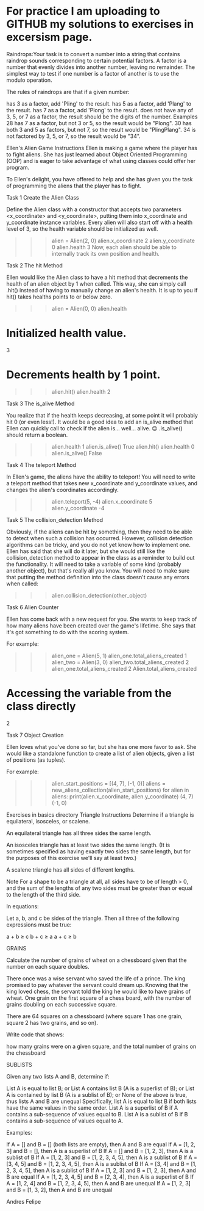 # For practice I am uploading to GITHUB my solutions to exercises in excersism page.
Raindrops:Your task is to convert a number into a string that contains raindrop sounds corresponding to certain potential factors. A factor is a number that evenly divides into another number, leaving no remainder. The simplest way to test if one number is a factor of another is to use the modulo operation.

The rules of raindrops are that if a given number:

has 3 as a factor, add 'Pling' to the result.
has 5 as a factor, add 'Plang' to the result.
has 7 as a factor, add 'Plong' to the result.
does not have any of 3, 5, or 7 as a factor, the result should be the digits of the number.
Examples
28 has 7 as a factor, but not 3 or 5, so the result would be "Plong".
30 has both 3 and 5 as factors, but not 7, so the result would be "PlingPlang".
34 is not factored by 3, 5, or 7, so the result would be "34".

Ellen's Alien Game
Instructions
Ellen is making a game where the player has to fight aliens. She has just learned about Object Oriented Programming (OOP) and is eager to take advantage of what using classes could offer her program.

To Ellen's delight, you have offered to help and she has given you the task of programming the aliens that the player has to fight.

Task 1
Create the Alien Class

Define the Alien class with a constructor that accepts two parameters <x_coordinate> and <y_coordinate>, putting them into x_coordinate and y_coordinate instance variables. Every alien will also start off with a health level of 3, so the health variable should be initialized as well.

>>> alien = Alien(2, 0)
>>> alien.x_coordinate
2
>>> alien.y_coordinate
0
>>> alien.health
3
Now, each alien should be able to internally track its own position and health.


Task 2
The hit Method

Ellen would like the Alien class to have a hit method that decrements the health of an alien object by 1 when called. This way, she can simply call <alien>.hit() instead of having to manually change an alien's health. It is up to you if hit() takes healths points to or below zero.

>>> alien = Alien(0, 0)
>>> alien.health

# Initialized health value.
3

# Decrements health by 1 point.
>>> alien.hit()
>>> alien.health
2


Task 3
The is_alive Method

You realize that if the health keeps decreasing, at some point it will probably hit 0 (or even less!). It would be a good idea to add an is_alive method that Ellen can quickly call to check if the alien is... well... alive. 😉 <alien>.is_alive() should return a boolean.

>>> alien.health
1
>>> alien.is_alive()
True
>>> alien.hit()
>>> alien.health
0
>>> alien.is_alive()
False

Task 4
The teleport Method

In Ellen's game, the aliens have the ability to teleport! You will need to write a teleport method that takes new x_coordinate and y_coordinate values, and changes the alien's coordinates accordingly.

>>> alien.teleport(5, -4)
>>> alien.x_coordinate
5
>>> alien.y_coordinate
-4

Task 5
The collision_detection Method

Obviously, if the aliens can be hit by something, then they need to be able to detect when such a collision has occurred. However, collision detection algorithms can be tricky, and you do not yet know how to implement one. Ellen has said that she will do it later, but she would still like the collision_detection method to appear in the class as a reminder to build out the functionality. It will need to take a variable of some kind (probably another object), but that's really all you know. You will need to make sure that putting the method definition into the class doesn't cause any errors when called:

>>> alien.collision_detection(other_object)
>>>

Task 6
Alien Counter

Ellen has come back with a new request for you. She wants to keep track of how many aliens have been created over the game's lifetime. She says that it's got something to do with the scoring system.

For example:

>>> alien_one = Alien(5, 1)
>>> alien_one.total_aliens_created
1
>>> alien_two = Alien(3, 0)
>>> alien_two.total_aliens_created
2
>>> alien_one.total_aliens_created
2
>>> Alien.total_aliens_created
# Accessing the variable from the class directly
2

Task 7
Object Creation

Ellen loves what you've done so far, but she has one more favor to ask. She would like a standalone function to create a list of alien objects, given a list of positions (as tuples).

For example:

>>> alien_start_positions = [(4, 7), (-1, 0)]
>>> aliens = new_aliens_collection(alien_start_positions)
>>> for alien in aliens:
    	print(alien.x_coordinate, alien.y_coordinate)
(4, 7)
(-1, 0)

Exercises in basics directory
Triangle
Instructions
Determine if a triangle is equilateral, isosceles, or scalene.

An equilateral triangle has all three sides the same length.

An isosceles triangle has at least two sides the same length. (It is sometimes specified as having exactly two sides the same length, but for the purposes of this exercise we'll say at least two.)

A scalene triangle has all sides of different lengths.

Note
For a shape to be a triangle at all, all sides have to be of length > 0, and the sum of the lengths of any two sides must be greater than or equal to the length of the third side.

In equations:

Let a, b, and c be sides of the triangle. Then all three of the following expressions must be true:

a + b ≥ c
b + c ≥ a
a + c ≥ b

GRAINS

Calculate the number of grains of wheat on a chessboard given that the number on each square doubles.

There once was a wise servant who saved the life of a prince. The king promised to pay whatever the servant could dream up. Knowing that the king loved chess, the servant told the king he would like to have grains of wheat. One grain on the first square of a chess board, with the number of grains doubling on each successive square.

There are 64 squares on a chessboard (where square 1 has one grain, square 2 has two grains, and so on).

Write code that shows:

how many grains were on a given square, and
the total number of grains on the chessboard


SUBLISTS

Given any two lists A and B, determine if:

List A is equal to list B; or
List A contains list B (A is a superlist of B); or
List A is contained by list B (A is a sublist of B); or
None of the above is true, thus lists A and B are unequal
Specifically, list A is equal to list B if both lists have the same values in the same order. List A is a superlist of B if A contains a sub-sequence of values equal to B. List A is a sublist of B if B contains a sub-sequence of values equal to A.

Examples:

If A = [] and B = [] (both lists are empty), then A and B are equal
If A = [1, 2, 3] and B = [], then A is a superlist of B
If A = [] and B = [1, 2, 3], then A is a sublist of B
If A = [1, 2, 3] and B = [1, 2, 3, 4, 5], then A is a sublist of B
If A = [3, 4, 5] and B = [1, 2, 3, 4, 5], then A is a sublist of B
If A = [3, 4] and B = [1, 2, 3, 4, 5], then A is a sublist of B
If A = [1, 2, 3] and B = [1, 2, 3], then A and B are equal
If A = [1, 2, 3, 4, 5] and B = [2, 3, 4], then A is a superlist of B
If A = [1, 2, 4] and B = [1, 2, 3, 4, 5], then A and B are unequal
If A = [1, 2, 3] and B = [1, 3, 2], then A and B are unequal

Andres Felipe
